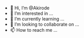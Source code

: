 - 👋 Hi, I’m @Akirode
- 👀 I’m interested in ...
- 🌱 I’m currently learning ...
- 💞️ I’m looking to collaborate on ...
- 📫 How to reach me ...

<!---
Akirode/Akirode is a ✨ special ✨ repository because its `README.md` (this file) appears on your GitHub profile.
You can click the Preview link to take a look at your changes.
--->
